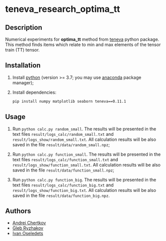# teneva_research_optima_tt


## Description

Numerical experiments for **optima_tt** method from [teneva](https://github.com/AndreiChertkov/teneva) python package. This method finds items which relate to min and max elements of the tensor train (TT) tensor.


## Installation

1. Install [python](https://www.python.org) (version >= 3.7; you may use [anaconda](https://www.anaconda.com) package manager);

2. Install dependencies:
    ```bash
    pip install numpy matplotlib seaborn teneva==0.11.1
    ```


## Usage

1. Run `python calc.py random_small`. The results will be presented in the text files `result/logs_calc/random_small.txt` and `result/logs_show/random_small.txt`. All calculation results will be also saved in the file `result/data/random_small.npz`;

2. Run `python calc.py function_small`. The results will be presented in the text files `result/logs_calc/function_small.txt` and `result/logs_show/function_small.txt`. All calculation results will be also saved in the file `result/data/function_small.npz`;

3. Run `python calc.py function_big`. The results will be presented in the text files `result/logs_calc/function_big.txt` and `result/logs_show/function_big.txt`. All calculation results will be also saved in the file `result/data/function_big.npz`.


## Authors

- [Andrei Chertkov](https://github.com/AndreiChertkov)
- [Gleb Ryzhakov](https://github.com/G-Ryzhakov)
- [Ivan Oseledets](https://github.com/oseledets)
